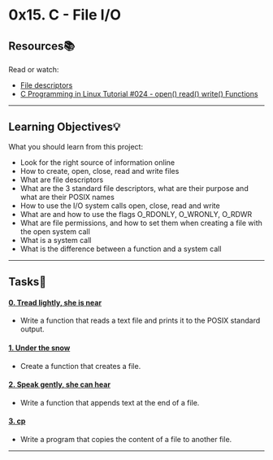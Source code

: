 # 0x15. C - File I/O

## Resources:books:
Read or watch:
* [File descriptors](https://intranet.hbtn.io/rltoken/zwnc2vqfmCs_ZThsyxkjJw)
* [C Programming in Linux Tutorial #024 - open() read() write() Functions](https://intranet.hbtn.io/rltoken/Ig_LMzPlXTT-EwoSAgYK-Q)

---
## Learning Objectives:bulb:
What you should learn from this project:

* Look for the right source of information online
* How to create, open, close, read and write files
* What are file descriptors
* What are the 3 standard file descriptors, what are their purpose and what are their POSIX names
* How to use the I/O system calls open, close, read and write
* What are and how to use the flags O_RDONLY, O_WRONLY, O_RDWR
* What are file permissions, and how to set them when creating a file with the open system call
* What is a system call
* What is the difference between a function and a system call

---

## Tasks:pencil:

#### [0. Tread lightly, she is near](./0-read_textfile.c)
* Write a function that reads a text file and prints it to the POSIX standard output.


#### [1. Under the snow](./1-create_file.c)
* Create a function that creates a file.


#### [2. Speak gently, she can hear](./2-append_text_to_file.c)
* Write a function that appends text at the end of a file.


#### [3. cp](./3-cp.c)
* Write a program that copies the content of a file to another file.

---